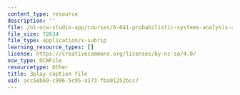 ```yaml
---
content_type: resource
description: ''
file: /ol-ocw-studio-app/courses/6-041-probabilistic-systems-analysis-and-applied-probability-fall-2010/acc5eb69c9965c95a173fba91252bcc7_j9WZyLZCBzs.vtt
file_size: 72634
file_type: application/x-subrip
learning_resource_types: []
license: https://creativecommons.org/licenses/by-nc-sa/4.0/
ocw_type: OCWFile
resourcetype: Other
title: 3play caption file
uid: acc5eb69-c996-5c95-a173-fba91252bcc7
---
```

